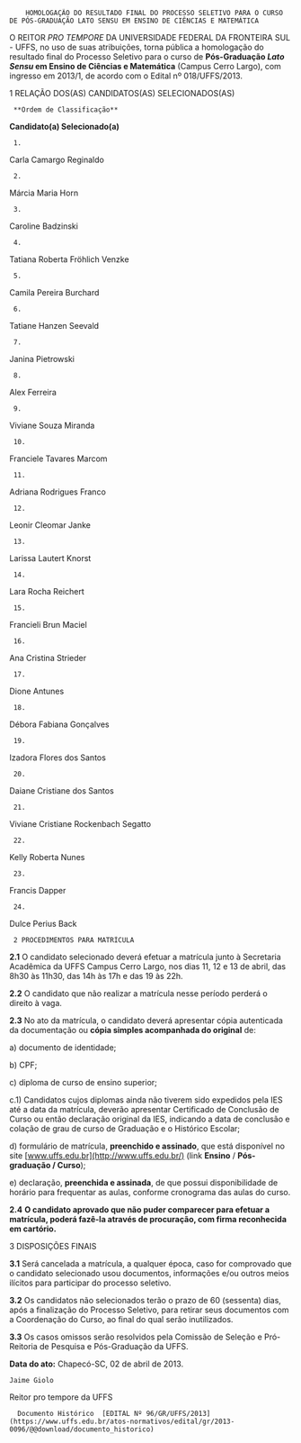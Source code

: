        HOMOLOGAÇÃO DO RESULTADO FINAL DO PROCESSO SELETIVO PARA O CURSO DE PÓS-GRADUAÇÃO LATO SENSU EM ENSINO DE CIÊNCIAS E MATEMÁTICA  

O REITOR *PRO TEMPORE* DA UNIVERSIDADE FEDERAL DA FRONTEIRA SUL - UFFS, no uso de suas atribuições, torna pública a homologação do resultado final do Processo Seletivo para o curso de **Pós-Graduação *Lato Sensu* em Ensino de Ciências e Matemática** (Campus Cerro Largo), com ingresso em 2013/1, de acordo com o Edital nº 018/UFFS/2013.

 1 RELAÇÃO DOS(AS) CANDIDATOS(AS) SELECIONADOS(AS)

     **Ordem de Classificação**

   **Candidato(a) Selecionado(a)**

     1.

   Carla Camargo Reginaldo

     2.

   Márcia Maria Horn

     3.

   Caroline Badzinski

     4.

   Tatiana Roberta Fröhlich Venzke

     5.

   Camila Pereira Burchard

     6.

   Tatiane Hanzen Seevald

     7.

   Janina Pietrowski

     8.

   Alex Ferreira

     9.

   Viviane Souza Miranda

     10.

   Franciele Tavares Marcom

     11.

   Adriana Rodrigues Franco

     12.

   Leonir Cleomar Janke

     13.

   Larissa Lautert Knorst

     14.

   Lara Rocha Reichert

     15.

   Francieli Brun Maciel

     16.

   Ana Cristina Strieder

     17.

   Dione Antunes

     18.

   Débora Fabiana Gonçalves

     19.

   Izadora Flores dos Santos

     20.

   Daiane Cristiane dos Santos

     21.

   Viviane Cristiane Rockenbach Segatto

     22.

   Kelly Roberta Nunes

     23.

   Francis Dapper

     24.

   Dulce Perius Back

     2 PROCEDIMENTOS PARA MATRÍCULA

 **2.1** O candidato selecionado deverá efetuar a matrícula junto à Secretaria Acadêmica da UFFS Campus Cerro Largo, nos dias 11, 12 e 13 de abril, das 8h30 às 11h30, das 14h às 17h e das 19 às 22h.

 **2.2** O candidato que não realizar a matrícula nesse período perderá o direito à vaga.

 **2.3** No ato da matrícula, o candidato deverá apresentar cópia autenticada da documentação ou **cópia simples acompanhada do original** de:

 a) documento de identidade;

 b) CPF;

 c) diploma de curso de ensino superior;

 c.1) Candidatos cujos diplomas ainda não tiverem sido expedidos pela IES até a data da matrícula, deverão apresentar Certificado de Conclusão de Curso ou então declaração original da IES, indicando a data de conclusão e colação de grau de curso de Graduação e o Histórico Escolar;

 d) formulário de matrícula, **preenchido e assinado**, que está disponível no site [www.uffs.edu.br](http://www.uffs.edu.br/) (link **Ensino** / **Pós-graduação / Curso**);

 e) declaração, **preenchida e assinada**, de que possui disponibilidade de horário para frequentar as aulas, conforme cronograma das aulas do curso.

 **2.4** **O candidato aprovado que não puder comparecer para efetuar a matrícula, poderá fazê-la através de procuração, com firma reconhecida em cartório.**

 3 DISPOSIÇÕES FINAIS

 **3.1** Será cancelada a matrícula, a qualquer época, caso for comprovado que o candidato selecionado usou documentos, informações e/ou outros meios ilícitos para participar do processo seletivo.

 **3.2** Os candidatos não selecionados terão o prazo de 60 (sessenta) dias, após a finalização do Processo Seletivo, para retirar seus documentos com a Coordenação do Curso, ao final do qual serão inutilizados.

 **3.3** Os casos omissos serão resolvidos pela Comissão de Seleção e Pró-Reitoria de Pesquisa e Pós-Graduação da UFFS.

  

  

   **Data do ato:** Chapecó-SC, 02 de abril de 2013.   
 

    Jaime Giolo   
 Reitor pro tempore da UFFS 

      Documento Histórico  [EDITAL Nº 96/GR/UFFS/2013](https://www.uffs.edu.br/atos-normativos/edital/gr/2013-0096/@@download/documento_historico)     
      
